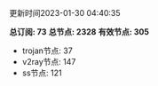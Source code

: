 更新时间2023-01-30 04:40:35

**总订阅: 73**
**总节点: 2328**
**有效节点: 305**
- trojan节点: 37
- v2ray节点: 147
- ss节点: 121
